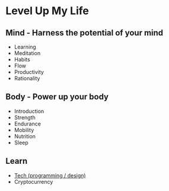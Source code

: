 # Level Up My Life

## Mind - Harness the potential of your mind
* Learning
* Meditation
* Habits
* Flow
* Productivity
* Rationality

## Body - Power up your body
* Introduction
* Strength
* Endurance
* Mobility
* Nutrition
* Sleep

## Learn
* [Tech (programming / design)](https://github.com/sindresorhus/awesome)
* Cryptocurrency
